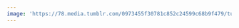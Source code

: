 ```yaml
---
image: 'https://78.media.tumblr.com/0973455f30781c852c24599c68b9f479/tumblr_p0lceeARiI1tbdx3so1_1280.jpg'
---
```

